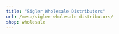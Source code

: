 ```yaml
---
title: "Sigler Wholesale Distributors"
url: /mesa/sigler-wholesale-distributors/
shop: wholesale
---
```

